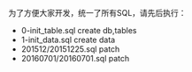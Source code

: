 为了方便大家开发，统一了所有SQL，请先后执行：

- 0-init_table.sql        create db,tables
- 1-init_data.sql         create data
- 201512/20151225.sql     patch
- 20160701/20160701.sql   patch
